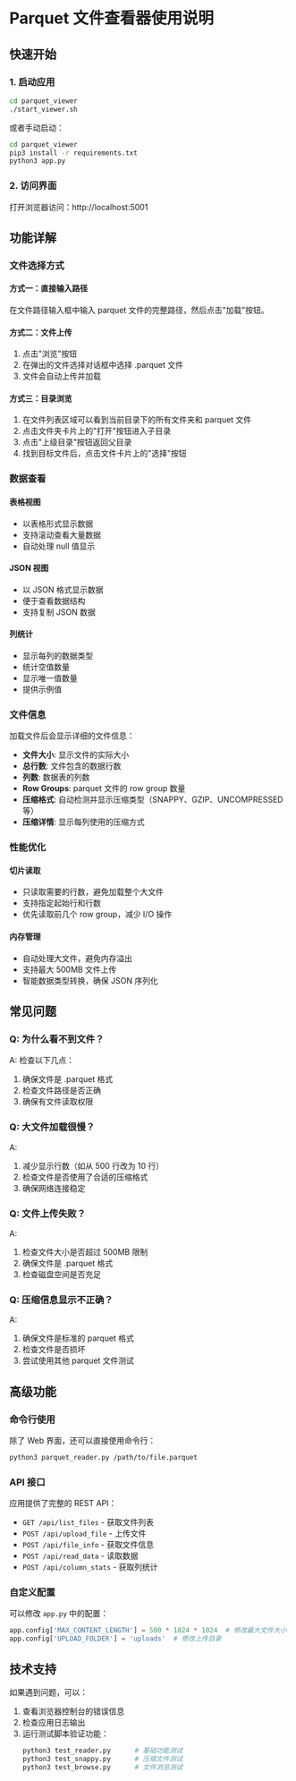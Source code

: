 # Parquet 文件查看器使用说明

## 快速开始

### 1. 启动应用

```bash
cd parquet_viewer
./start_viewer.sh
```

或者手动启动：

```bash
cd parquet_viewer
pip3 install -r requirements.txt
python3 app.py
```

### 2. 访问界面

打开浏览器访问：http://localhost:5001

## 功能详解

### 文件选择方式

#### 方式一：直接输入路径
在文件路径输入框中输入 parquet 文件的完整路径，然后点击"加载"按钮。

#### 方式二：文件上传
1. 点击"浏览"按钮
2. 在弹出的文件选择对话框中选择 .parquet 文件
3. 文件会自动上传并加载

#### 方式三：目录浏览
1. 在文件列表区域可以看到当前目录下的所有文件夹和 parquet 文件
2. 点击文件夹卡片上的"打开"按钮进入子目录
3. 点击"上级目录"按钮返回父目录
4. 找到目标文件后，点击文件卡片上的"选择"按钮

### 数据查看

#### 表格视图
- 以表格形式显示数据
- 支持滚动查看大量数据
- 自动处理 null 值显示

#### JSON 视图
- 以 JSON 格式显示数据
- 便于查看数据结构
- 支持复制 JSON 数据

#### 列统计
- 显示每列的数据类型
- 统计空值数量
- 显示唯一值数量
- 提供示例值

### 文件信息

加载文件后会显示详细的文件信息：

- **文件大小**: 显示文件的实际大小
- **总行数**: 文件包含的数据行数
- **列数**: 数据表的列数
- **Row Groups**: parquet 文件的 row group 数量
- **压缩格式**: 自动检测并显示压缩类型（SNAPPY、GZIP、UNCOMPRESSED 等）
- **压缩详情**: 显示每列使用的压缩方式

### 性能优化

#### 切片读取
- 只读取需要的行数，避免加载整个大文件
- 支持指定起始行和行数
- 优先读取前几个 row group，减少 I/O 操作

#### 内存管理
- 自动处理大文件，避免内存溢出
- 支持最大 500MB 文件上传
- 智能数据类型转换，确保 JSON 序列化

## 常见问题

### Q: 为什么看不到文件？
A: 检查以下几点：
1. 确保文件是 .parquet 格式
2. 检查文件路径是否正确
3. 确保有文件读取权限

### Q: 大文件加载很慢？
A: 
1. 减少显示行数（如从 500 行改为 10 行）
2. 检查文件是否使用了合适的压缩格式
3. 确保网络连接稳定

### Q: 文件上传失败？
A:
1. 检查文件大小是否超过 500MB 限制
2. 确保文件是 .parquet 格式
3. 检查磁盘空间是否充足

### Q: 压缩信息显示不正确？
A:
1. 确保文件是标准的 parquet 格式
2. 检查文件是否损坏
3. 尝试使用其他 parquet 文件测试

## 高级功能

### 命令行使用

除了 Web 界面，还可以直接使用命令行：

```bash
python3 parquet_reader.py /path/to/file.parquet
```

### API 接口

应用提供了完整的 REST API：

- `GET /api/list_files` - 获取文件列表
- `POST /api/upload_file` - 上传文件
- `POST /api/file_info` - 获取文件信息
- `POST /api/read_data` - 读取数据
- `POST /api/column_stats` - 获取列统计

### 自定义配置

可以修改 `app.py` 中的配置：

```python
app.config['MAX_CONTENT_LENGTH'] = 500 * 1024 * 1024  # 修改最大文件大小
app.config['UPLOAD_FOLDER'] = 'uploads'  # 修改上传目录
```

## 技术支持

如果遇到问题，可以：

1. 查看浏览器控制台的错误信息
2. 检查应用日志输出
3. 运行测试脚本验证功能：
   ```bash
   python3 test_reader.py      # 基础功能测试
   python3 test_snappy.py      # 压缩文件测试
   python3 test_browse.py      # 文件浏览测试
   ``` 